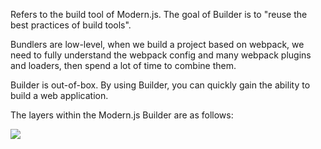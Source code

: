 Refers to the build tool of Modern.js. The goal of Builder is to "reuse the best practices of build tools".

Bundlers are low-level, when we build a project based on webpack, we need to fully understand the webpack config and many webpack plugins and loaders, then spend a lot of time to combine them.

Builder is out-of-box. By using Builder, you can quickly gain the ability to build a web application.

The layers within the Modern.js Builder are as follows:

![](https://lf3-static.bytednsdoc.com/obj/eden-cn/zq-uylkvT/ljhwZthlaukjlkulzlp/builder-struct-10092.png)
